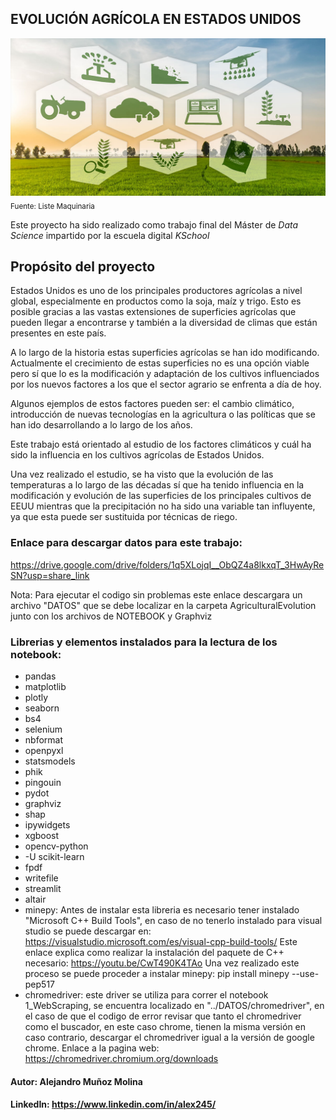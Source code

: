 ## EVOLUCIÓN AGRÍCOLA EN ESTADOS UNIDOS
![Agricultura image](./NOTEBOOKS/images/tecnologia_agricultura.jpg)
<sub>Fuente: Liste Maquinaria</sub>

Este proyecto ha sido realizado como trabajo final del Máster de *Data Science* impartido por la escuela digital *KSchool*

## Propósito del proyecto
Estados Unidos es uno de los principales productores agrícolas a nivel global, especialmente en productos como la soja, maíz y trigo. Esto es posible gracias a las vastas extensiones de superficies agrícolas que pueden llegar a encontrarse y también a la diversidad de climas que están presentes en este país. 

A lo largo de la historia estas superficies agrícolas se han ido modificando. Actualmente el crecimiento de estas superficies no es una opción viable pero sí que lo es la modificación y adaptación de los cultivos influenciados por los nuevos factores a los que el sector agrario se enfrenta a día de hoy.

Algunos ejemplos de estos factores pueden ser: el cambio climático, introducción de nuevas tecnologías en la agricultura o las políticas que se han ido desarrollando a lo largo de los años.

Este trabajo está orientado al estudio de los factores climáticos y cuál ha sido la influencia en los cultivos agrícolas de Estados Unidos.

Una vez realizado el estudio, se ha visto que la evolución de las temperaturas a lo largo de las décadas sí que ha tenido influencia en la modificación y evolución de las superficies de los principales cultivos de EEUU mientras que la precipitación no ha sido una variable tan influyente, ya que esta puede ser sustituida por técnicas de riego.


### Enlace para descargar datos para este trabajo:
https://drive.google.com/drive/folders/1q5XLojqI__ObQZ4a8lkxqT_3HwAyReSN?usp=share_link

Nota: Para ejecutar el codigo sin problemas este enlace descargara un archivo "DATOS" que se debe localizar en la carpeta AgriculturalEvolution junto con los archivos de NOTEBOOK y Graphviz

### Librerias y elementos instalados para la lectura de los notebook:
- pandas
- matplotlib
- plotly
- seaborn
- bs4
- selenium
- nbformat
- openpyxl
- statsmodels
- phik
- pingouin
- pydot
- graphviz
- shap
- ipywidgets
- xgboost
- opencv-python
- -U scikit-learn
- fpdf
- writefile
- streamlit
- altair
- minepy: Antes de instalar esta libreria es necesario tener instalado "Microsoft C++ Build Tools", en caso de no tenerlo instalado para visual studio se puede descargar en:  https://visualstudio.microsoft.com/es/visual-cpp-build-tools/ 
          Este enlace explica como realizar la instalación del paquete de C++ necesario: https://youtu.be/CwT490K4TAo
          Una vez realizado este proceso se puede proceder a instalar minepy: pip install minepy --use-pep517
- chromedriver: este driver se utiliza para correr el notebook 1_WebScraping, se encuentra localizado en "../DATOS/chromedriver", en el caso de que el codigo de error revisar que tanto el chromedriver como el buscador, en este caso chrome, tienen la misma versión en caso contrario, descargar el chromedriver igual a la versión de google chrome. Enlace a la pagina web: https://chromedriver.chromium.org/downloads 

#### Autor: Alejandro Muñoz Molina
#### LinkedIn: https://www.linkedin.com/in/alex245/     